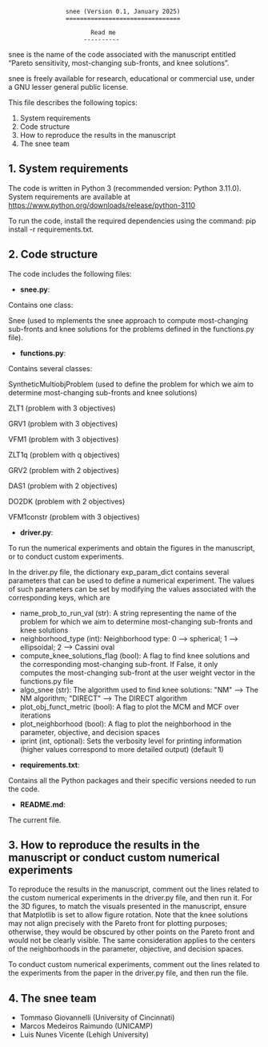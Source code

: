 					snee (Version 0.1, January 2025)
					================================
		  
						   Read me
						 ----------


snee is the name of the code associated with the manuscript entitled “Pareto sensitivity, 
most-changing sub-fronts, and knee solutions”.


snee is freely available for research, educational or commercial use, 
under a GNU lesser general public license.


This file describes the following topics:

1. System requirements
2. Code structure
3. How to reproduce the results in the manuscript
4. The snee team 


## 1. System requirements

The code is written in Python 3 (recommended version: Python 3.11.0). System requirements are available at 
https://www.python.org/downloads/release/python-3110

To run the code, install the required dependencies using the command: pip install -r requirements.txt.

## 2. Code structure

The code includes the following files:

  - **snee.py**: 
  
  Contains one class: 
	
 Snee (used to mplements the snee approach to compute most-changing sub-fronts and knee solutions for the problems defined in the functions.py file).

  - **functions.py**:	
  
  Contains several classes:
  
  SyntheticMultiobjProblem (used to define the problem for which we aim to determine most-changing sub-fronts and knee solutions)
	
ZLT1 (problem with 3 objectives)

GRV1 (problem with 3 objectives)

VFM1 (problem with 3 objectives)

ZLT1q (problem with q objectives)

GRV2 (problem with 2 objectives)

DAS1 (problem with 2 objectives) 

DO2DK (problem with 2 objectives) 

VFM1constr (problem with 3 objectives)

  - **driver.py**:
         
  To run the numerical experiments and obtain the figures in the manuscript, or to conduct custom experiments.

In the driver.py file, the dictionary exp_param_dict contains several parameters that can be used to define 
a numerical experiment. The values of such parameters can be set by modifying the values associated with the
corresponding keys, which are

   * name_prob_to_run_val (str):           A string representing the name of the problem for which we aim to determine most-changing sub-fronts and knee solutions	      
   * neighborhood_type (int):              Neighborhood type: 0 --> spherical; 1 --> ellipsoidal; 2 --> Cassini oval
   * compute_knee_solutions_flag (bool):   A flag to find knee solutions and the corresponding most-changing sub-front. If False, it only       
                                         computes the most-changing sub-front at the user weight vector in the functions.py file
   * algo_snee (str):                      The algorithm used to find knee solutions: "NM" --> The NM algorithm; "DIRECT" --> The DIRECT algorithm
   * plot_obj_funct_metric (bool):         A flag to plot the MCM and MCF over iterations
   * plot_neighborhood (bool):             A flag to plot the neighborhood in the parameter, objective, and decision spaces
   * iprint (int, optional):               Sets the verbosity level for printing information (higher values correspond to more detailed output) (default 1)

  - **requirements.txt**:

  Contains all the Python packages and their specific versions needed to run the code.

  - **README.md**:    
  
  The current file.


## 3. How to reproduce the results in the manuscript or conduct custom numerical experiments

To reproduce the results in the manuscript, comment out the lines related to the custom numerical experiments in the driver.py file, and then run it. 
For the 3D figures, to match the visuals presented in the manuscript, ensure that Matplotlib is set to allow figure rotation. Note that the knee solutions 
may not align precisely with the Pareto front for plotting purposes; otherwise, they would be obscured by other points on the Pareto front and would not be 
clearly visible. The same consideration applies to the centers of the neighborhoods in the parameter, objective, and decision spaces.

To conduct custom numerical experiments, comment out the lines related to the experiments from the paper in the driver.py file, and then run the file. 


## 4. The snee team 

   - Tommaso Giovannelli (University of Cincinnati)
   - Marcos Medeiros Raimundo (UNICAMP)
   - Luis Nunes Vicente (Lehigh University)



